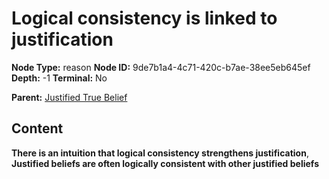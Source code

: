 # Logical consistency is linked to justification

**Node Type:** reason
**Node ID:** 9de7b1a4-4c71-420c-b7ae-38ee5eb645ef
**Depth:** -1
**Terminal:** No

**Parent:** [Justified True Belief](justified-true-belief.md)

## Content

**There is an intuition that logical consistency strengthens justification**, **Justified beliefs are often logically consistent with other justified beliefs**
